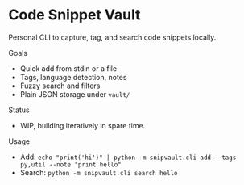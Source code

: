 Code Snippet Vault
===================

Personal CLI to capture, tag, and search code snippets locally.

Goals
- Quick add from stdin or a file
- Tags, language detection, notes
- Fuzzy search and filters
- Plain JSON storage under `vault/`

Status
- WIP, building iteratively in spare time.

Usage
- Add: `echo "print('hi')" | python -m snipvault.cli add --tags py,util --note "print hello"`
- Search: `python -m snipvault.cli search hello`
